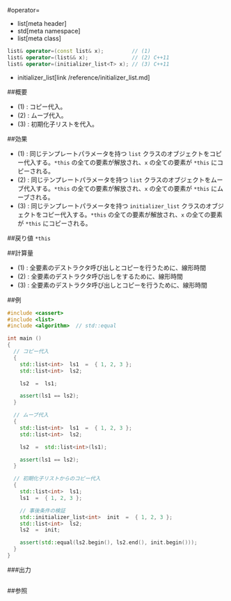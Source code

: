 #operator=
* list[meta header]
* std[meta namespace]
* list[meta class]

```cpp
list& operator=(const list& x);         // (1)
list& operator=(list&& x);              // (2) C++11
list& operator=(initializer_list<T> x); // (3) C++11
```
* initializer_list[link /reference/initializer_list.md]

##概要
- (1) : コピー代入。
- (2) : ムーブ代入。
- (3) : 初期化子リストを代入。


##効果
- (1) : 同じテンプレートパラメータを持つ `list` クラスのオブジェクトをコピー代入する。`*this` の全ての要素が解放され、`x` の全ての要素が `*this` にコピーされる。
- (2) : 同じテンプレートパラメータを持つ `list` クラスのオブジェクトをムーブ代入する。`*this` の全ての要素が解放され、`x` の全ての要素が `*this` にムーブされる。
- (3) : 同じテンプレートパラメータを持つ `initializer_list` クラスのオブジェクトをコピー代入する。`*this` の全ての要素が解放され、`x` の全ての要素が `*this` にコピーされる。


##戻り値
`*this`


##計算量
- (1) : 全要素のデストラクタ呼び出しとコピーを行うために、線形時間
- (2) : 全要素のデストラクタ呼び出しをするために、線形時間
- (3) : 全要素のデストラクタ呼び出しとコピーを行うために、線形時間


##例
```cpp
#include <cassert>
#include <list>
#include <algorithm>  // std::equal

int main ()
{
  // コピー代入
  {
    std::list<int>  ls1  =  { 1, 2, 3 };
    std::list<int>  ls2;

    ls2  =  ls1;

    assert(ls1 == ls2);
  }

  // ムーブ代入
  {
    std::list<int>  ls1  =  { 1, 2, 3 };
    std::list<int>  ls2;

    ls2  =  std::list<int>(ls1);

    assert(ls1 == ls2);
  }

  // 初期化子リストからのコピー代入
  {
    std::list<int>  ls1;
    ls1  =  { 1, 2, 3 };

    // 事後条件の検証
    std::initializer_list<int>  init  =  { 1, 2, 3 };
    std::list<int>  ls2;
    ls2  =  init;

    assert(std::equal(ls2.begin(), ls2.end(), init.begin()));
  }
}
```

###出力
```
```

##参照
